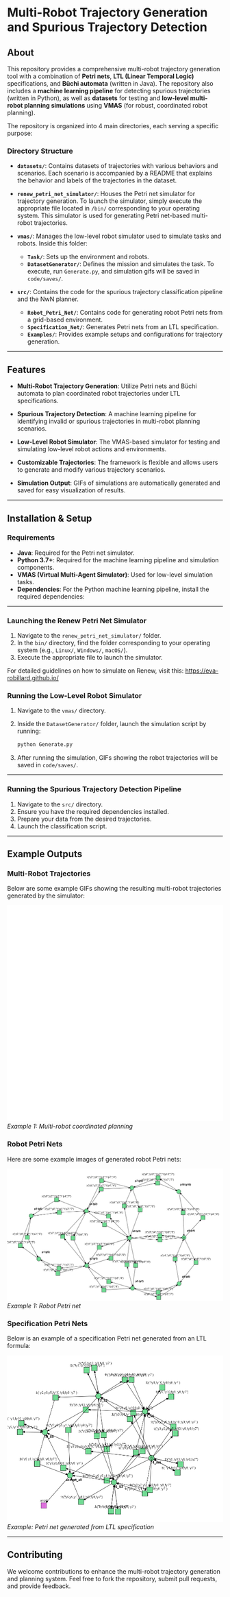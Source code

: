 # Multi-Robot Trajectory Generation and Spurious Trajectory Detection

## About

This repository provides a comprehensive multi-robot trajectory generation tool with a combination of **Petri nets**, **LTL (Linear Temporal Logic)** specifications, and **Büchi automata** (written in Java). The repository also includes a **machine learning pipeline** for detecting spurious trajectories (written in Python), as well as **datasets** for testing and **low-level multi-robot planning simulations** using **VMAS** (for robust, coordinated robot planning).

The repository is organized into 4 main directories, each serving a specific purpose:

### Directory Structure

- **`datasets/`**: Contains datasets of trajectories with various behaviors and scenarios. Each scenario is accompanied by a README that explains the behavior and labels of the trajectories in the dataset.

- **`renew_petri_net_simulator/`**: Houses the Petri net simulator for trajectory generation. To launch the simulator, simply execute the appropriate file located in `/bin/` corresponding to your operating system. This simulator is used for generating Petri net-based multi-robot trajectories.

- **`vmas/`**: Manages the low-level robot simulator used to simulate tasks and robots. Inside this folder:
    - **`Task/`**: Sets up the environment and robots.
    - **`DatasetGenerator/`**: Defines the mission and simulates the task.
    To execute, run `Generate.py`, and simulation gifs will be saved in `code/saves/`.

- **`src/`**: Contains the code for the spurious trajectory classification pipeline and the NwN planner.
    - **`Robot_Petri_Net/`**: Contains code for generating robot Petri nets from a grid-based environment.
    - **`Specification_Net/`**: Generates Petri nets from an LTL specification.
    - **`Examples/`**: Provides example setups and configurations for trajectory generation.

---

## Features

- **Multi-Robot Trajectory Generation**: Utilize Petri nets and Büchi automata to plan coordinated robot trajectories under LTL specifications.
  
- **Spurious Trajectory Detection**: A machine learning pipeline for identifying invalid or spurious trajectories in multi-robot planning scenarios.

- **Low-Level Robot Simulator**: The VMAS-based simulator for testing and simulating low-level robot actions and environments.

- **Customizable Trajectories**: The framework is flexible and allows users to generate and modify various trajectory scenarios.

- **Simulation Output**: GIFs of simulations are automatically generated and saved for easy visualization of results.

---

## Installation & Setup

### Requirements

- **Java**: Required for the Petri net simulator.
- **Python 3.7+**: Required for the machine learning pipeline and simulation components.
- **VMAS (Virtual Multi-Agent Simulator)**: Used for low-level simulation tasks.
- **Dependencies**: For the Python machine learning pipeline, install the required dependencies:

---

### Launching the Renew Petri Net Simulator

1. Navigate to the `renew_petri_net_simulator/` folder.
2. In the `bin/` directory, find the folder corresponding to your operating system (e.g., `Linux/`, `Windows/`, `macOS/`).
3. Execute the appropriate file to launch the simulator.

For detailed guidelines on how to simulate on Renew, visit this: https://eva-robillard.github.io/

### Running the Low-Level Robot Simulator

1. Navigate to the `vmas/` directory.
2. Inside the `DatasetGenerator/` folder, launch the simulation script by running:

    ```bash
    python Generate.py
    ```

3. After running the simulation, GIFs showing the robot trajectories will be saved in `code/saves/`.

---

### Running the Spurious Trajectory Detection Pipeline

1. Navigate to the `src/` directory.
2. Ensure you have the required dependencies installed.
3. Prepare your data from the desired trajectories.
4. Launch the classification script.

---

## Example Outputs

### Multi-Robot Trajectories

Below are some example GIFs showing the resulting multi-robot trajectories generated by the simulator:

![Robot Trajectory 1](vmas(Low-LevelSimulator)/code/saves/datasets/mall_VMAS/4_400/qualitative/0.gif)
*Example 1: Multi-robot coordinated planning*

### Robot Petri Nets

Here are some example images of generated robot Petri nets:

![Robot Petri Net Example 1](src/NwN/Environments/ShoppingMall/SM.png)
*Example 1: Robot Petri net*


### Specification Petri Nets

Below is an example of a specification Petri net generated from an LTL formula:

![Specification Net Example](src/NwN/Environments/ShoppingMall/SN.png)
*Example: Petri net generated from LTL specification*

---


## Contributing

We welcome contributions to enhance the multi-robot trajectory generation and planning system. Feel free to fork the repository, submit pull requests, and provide feedback.
